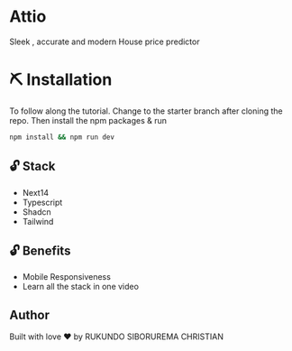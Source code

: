 # Attio

Sleek , accurate and modern House price predictor

# ⛏️ Installation

To follow along the tutorial. Change to the starter branch after cloning the repo.
Then install the npm packages & run

```bash
npm install && npm run dev
```

## 🔓 Stack

- Next14
- Typescript
- Shadcn
- Tailwind

## 🔓 Benefits

- Mobile Responsiveness
- Learn all the stack in one video

## Author

Built with love ❤️ by  RUKUNDO SIBORUREMA CHRISTIAN
